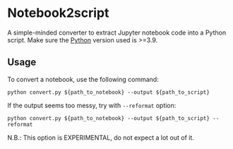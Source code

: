 # Notebook2script

A simple-minded converter to extract Jupyter notebook code into a Python script. Make 
sure the [Python](https://www.python.org/downloads/) version used is >=3.9.

## Usage

To convert a notebook, use the following command:
```shell
python convert.py ${path_to_notebook} --output ${path_to_script}
```

If the output seems too messy, try with `--reformat` option:
```shell
python convert.py ${path_to_notebook} --output ${path_to_script} --reformat
```

N.B.: This option is EXPERIMENTAL, do not expect a lot out of it.
